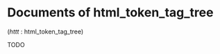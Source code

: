 <!-- README.md, httt/doc/
   -
  -->

# Documents of html_token_tag_tree
(*httt* : html_token_tag_tree)

TODO

<!-- end README.md -->


